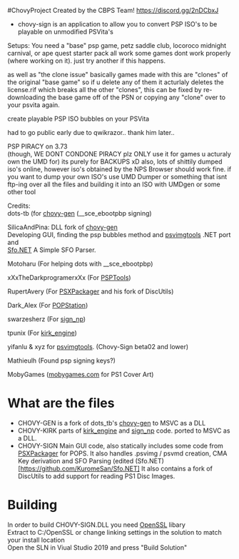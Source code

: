 #ChovyProject 
Created by the CBPS Team!
https://discord.gg/2nDCbxJ

- chovy-sign is an application to allow you to convert PSP ISO's to be playable on unmodified PSVita's

Setups:
You need a "base" psp game, petz saddle club, locoroco midnight carnival, or ape quest starter pack all work
some games dont work properly (where working on it). just try another if this happens.

as well as "the clone issue" basically games made with this are "clones" of the original "base game" so if u delete any of them it acturlaly deletes the license.rif which breaks all the other "clones", this can be fixed by re-downloading the base game off of the PSN or copying any "clone" over to your psvita again.

create playable PSP ISO bubbles on your PSVita

had to go public early due to qwikrazor.. thank him later..

PSP PIRACY on 3.73  
(though, WE DONT CONDONE PIRACY plz ONLY use it for games u acturaly own the UMD for) 
its purely for BACKUPS xD
also, lots of shittily dumped iso's online, however iso's obtained by the NPS Browser should work fine.
if you want to dump your own ISO's use UMD Dumper  or something that isnt ftp-ing over all the files and building it into an ISO with UMDgen or some other tool

Credits:    
dots-tb (for [chovy-gen](https://github.com/dots-tb/chovy-gen) (\_\_sce_ebootpbp signing)         

SilicaAndPina: DLL fork of [chovy-gen](https://github.com/KuromeSan/chovy-gen)            
                Developing GUI, finding the psp bubbles method and [psvimgtools](https://github.com/yifanlu/psvimgtools) .NET port and         
                [Sfo.NET](https://github.com/KuromeSan/Sfo.NET/blob/master/README.md) A Simple SFO Parser.             

Motoharu (For helping dots with \_\_sce_ebootpbp)                 

xXxTheDarkprogramerxXx (For [PSPTools](https://github.com/xXxTheDarkprogramerxXx/PSPTools))               

RupertAvery (For [PSXPackager](https://github.com/RupertAvery/PSXPackager) and his fork of DiscUtils)                  

Dark_Alex (For [POPStation](https://aur.archlinux.org/packages/popstation_md/))                  

swarzesherz (For [sign_np](https://github.com/swarzesherz/sign_np))             

tpunix (For [kirk_engine](https://github.com/tpunix/kirk_engine))             

yifanlu & xyz for [psvimgtools](https://github.com/yifanlu/psvimgtools). (Chovy-Sign beta02 and lower)           

Mathieulh (Found psp signing keys?)            

MobyGames ([mobygames.com](https://www.mobygames.com/) for PS1 Cover Art)              

# What are the files
  +   CHOVY-GEN is a fork of dots_tb's [chovy-gen](https://github.com/dots-tb/chovy-gen) to MSVC as a DLL
  +   CHOVY-KIRK parts of [kirk_engine](https://github.com/tpunix/kirk_engine) and [sign_np](https://github.com/swarzesherz/sign_np) code. ported to MSVC as a DLL.
  +   CHOVY-SIGN Main GUI code, also statically includes some code from [PSXPackager](https://github.com/RupertAvery/PSXPackager) for POPS.
      It also handles .psvimg / psvmd creation, CMA Key derivation and SFO Parsing (edited (Sfo.NET)[https://github.com/KuromeSan/Sfo.NET]
      It also contains a fork of DiscUtils to add support for reading PS1 Disc Images.
# Building
In order to build CHOVY-SIGN.DLL you need [OpenSSL](https://www.npcglib.org/~stathis/downloads/openssl-1.1.0f-vs2017.7z) libary    
Extract to C:/OpenSSL or change linking settings in the solution to match your install location   
Open the SLN in Viual Studio 2019 and press "Build Solution"    
